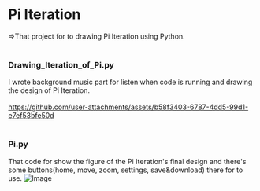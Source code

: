 # Pi Iteration
=>That project for to drawing Pi Iteration using Python.
<br><br>
### Drawing_Iteration_of_Pi.py
I wrote background music part for listen when code is running and drawing the design of Pi Iteration.
<br><br>
https://github.com/user-attachments/assets/b58f3403-6787-4dd5-99d1-e7ef53bfe50d
<br><br>
### Pi.py
That code for show the figure of the Pi Iteration's final design and there's some buttons(home, move, zoom, settings, save&download) there for to use.
![Image](https://github.com/user-attachments/assets/8f0dd130-e607-43c0-a73f-b3a1d0c34c90)

